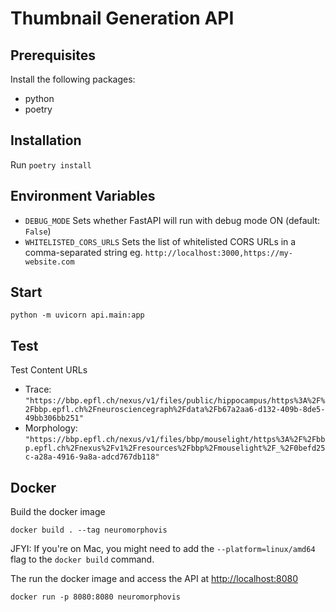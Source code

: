 # Thumbnail Generation API

## Prerequisites

Install the following packages:

- python
- poetry

## Installation

Run `poetry install`

## Environment Variables

- `DEBUG_MODE` Sets whether FastAPI will run with debug mode ON (default: `False`)
- `WHITELISTED_CORS_URLS` Sets the list of whitelisted CORS URLs in a comma-separated string eg. `http://localhost:3000,https://my-website.com`

## Start

```shell
python -m uvicorn api.main:app
```

## Test

Test Content URLs

- Trace: `"https://bbp.epfl.ch/nexus/v1/files/public/hippocampus/https%3A%2F%2Fbbp.epfl.ch%2Fneurosciencegraph%2Fdata%2Fb67a2aa6-d132-409b-8de5-49bb306bb251"`
- Morphology: `"https://bbp.epfl.ch/nexus/v1/files/bbp/mouselight/https%3A%2F%2Fbbp.epfl.ch%2Fnexus%2Fv1%2Fresources%2Fbbp%2Fmouselight%2F_%2F0befd25c-a28a-4916-9a8a-adcd767db118"`

## Docker

Build the docker image

```shell
docker build . --tag neuromorphovis
```

JFYI: If you're on Mac, you might need to add the `--platform=linux/amd64` flag to the `docker build` command.

The run the docker image and access the API at <http://localhost:8080>

```shell
docker run -p 8080:8080 neuromorphovis
```
